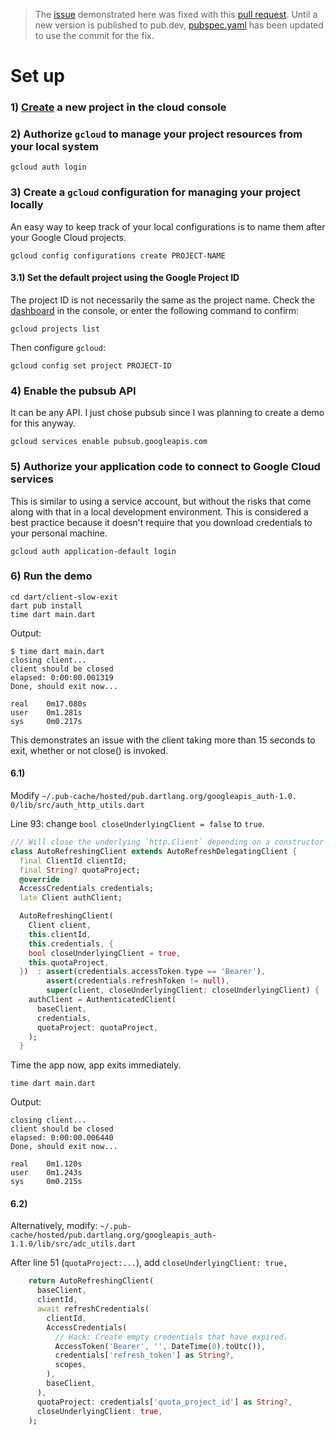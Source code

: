 > The [issue](https://github.com/google/googleapis.dart/issues/252) demonstrated here was fixed with
this [pull request](https://github.com/google/googleapis.dart/pull/253). Until a new version is published
to pub.dev, [pubspec.yaml](./pubspec.yaml) has been updated to use the commit for the fix.

# Set up

### 1) [Create](https://console.cloud.google.com/projectcreate) a new project in the cloud console

### 2) Authorize `gcloud` to manage your project resources from your local system

```text
gcloud auth login
```

### 3) Create a `gcloud` configuration for managing your project locally

An easy way to keep track of your local configurations is to name them after
your Google Cloud projects.

```text
gcloud config configurations create PROJECT-NAME
```

#### 3.1) Set the default project using the Google Project ID

The project ID is not necessarily the same as the project name. Check the
[dashboard](https://console.cloud.google.com/home/dashboard) in the console, or
enter the following command to confirm:

```text
gcloud projects list
```

Then configure `gcloud`:

```text
gcloud config set project PROJECT-ID
```

### 4) Enable the pubsub API

It can be any API. I just chose pubsub since I was planning to create a demo for this anyway.

```text
gcloud services enable pubsub.googleapis.com
```

### 5) Authorize your application code to connect to Google Cloud services

This is similar to using a service account, but without the risks that come
along with that in a local development environment. This is considered a best
practice because it doesn't require that you download credentials to your
personal machine.

```text
gcloud auth application-default login
```

### 6) Run the demo

```text
cd dart/client-slow-exit
dart pub install
time dart main.dart
```

Output:

```text
$ time dart main.dart
closing client...
client should be closed
elapsed: 0:00:00.001319
Done, should exit now...

real    0m17.080s
user    0m1.281s
sys     0m0.217s

```

This demonstrates an issue with the client taking more than 15 seconds to exit,
whether or not close() is invoked.

#### 6.1)

Modify `~/.pub-cache/hosted/pub.dartlang.org/googleapis_auth-1.0. 0/lib/src/auth_http_utils.dart`

Line 93: change `bool closeUnderlyingClient = false` to `true`.

```dart
/// Will close the underlying `http.Client` depending on a constructor argument.
class AutoRefreshingClient extends AutoRefreshDelegatingClient {
  final ClientId clientId;
  final String? quotaProject;
  @override
  AccessCredentials credentials;
  late Client authClient;

  AutoRefreshingClient(
    Client client,
    this.clientId,
    this.credentials, {
    bool closeUnderlyingClient = true,
    this.quotaProject,
  })  : assert(credentials.accessToken.type == 'Bearer'),
        assert(credentials.refreshToken != null),
        super(client, closeUnderlyingClient: closeUnderlyingClient) {
    authClient = AuthenticatedClient(
      baseClient,
      credentials,
      quotaProject: quotaProject,
    );
  }
```

Time the app now, app exits immediately.

```text
time dart main.dart
```

Output:

```text
closing client...
client should be closed
elapsed: 0:00:00.006440
Done, should exit now...

real    0m1.120s
user    0m1.243s
sys     0m0.215s
```

#### 6.2)

Alternatively, modify: `~/.pub-cache/hosted/pub.dartlang.org/googleapis_auth-1.1.0/lib/src/adc_utils.dart`

After line 51 (`quotaProject:...`), add `closeUnderlyingClient: true,`

```dart
    return AutoRefreshingClient(
      baseClient,
      clientId,
      await refreshCredentials(
        clientId,
        AccessCredentials(
          // Hack: Create empty credentials that have expired.
          AccessToken('Bearer', '', DateTime(0).toUtc()),
          credentials['refresh_token'] as String?,
          scopes,
        ),
        baseClient,
      ),
      quotaProject: credentials['quota_project_id'] as String?,
      closeUnderlyingClient: true,
    );
```
